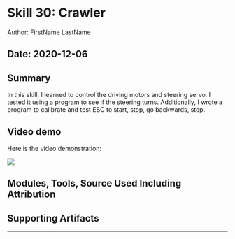 # Skill 30: Crawler

Author: FirstName LastName

## Date: 2020-12-06

## Summary

In this skill, I learned to control the driving motors and steering servo. I tested it using a program to see if the steering turns.
Additionally, I wrote a program to calibrate and test ESC to start, stop, go backwards, stop.

## Video demo

Here is the video demonstration:

[![](http://img.youtube.com/vi/xjVUQxh0eGc/0.jpg)](http://www.youtube.com/watch?v=xjVUQxh0eGc "Crawler demo")

## Modules, Tools, Source Used Including Attribution

## Supporting Artifacts

---
